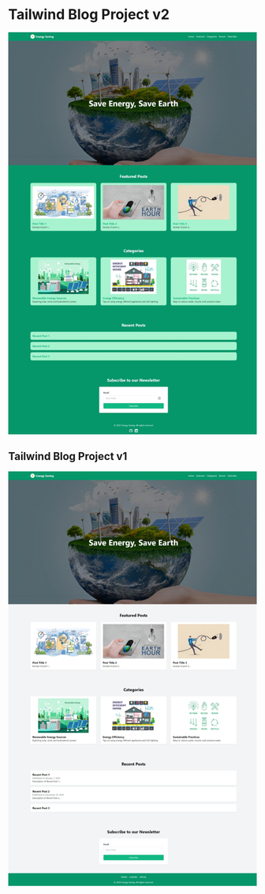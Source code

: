 # Tailwind Blog Project v2

![Screenshot Enhanced Tailwind Blog Project](./tailwind_blog/images/ScreenShot_Enhanced.jpeg)

## Tailwind Blog Project v1

![Screenshot Tailwind Blog Project](./tailwind_blog/images/screenshot.jpeg)
